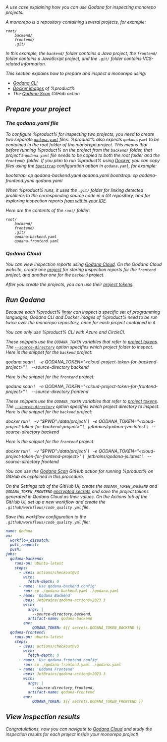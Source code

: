 [//]: # (title: Inspect a monorepo project)

<var name="github-secret" value="https://docs.github.com/en/actions/security-guides/encrypted-secrets#creating-encrypted-secrets-for-a-repository"/>

<link-summary>A use case explaining how you can use Qodana for inspecting monorepo projects.</link-summary>

A monorepo is a repository containing several projects, for example:

```text
root/
    backend/
    frontend/
    .git/
```

In this example,
the `backend/` folder contains a Java project,
the `frontend/` folder contains a JavaScript project,
and the `.git/` folder contains VCS-related information.

This section explains how to prepare and inspect a monorepo using:

* [Qodana CLI](https://github.com/JetBrains/qodana-cli)
* [Docker images](docker-images.md) of %product%
* The [Qodana Scan](github.md) GitHub action

## Prepare your project

<!--
Placing the project-specific `qodana.yaml` files in the root folder
has these advantages:

* Any relative paths in the project-specific `qodana.yaml` files
  are resolved intuitively because the effective `qodana.yaml` is
  in the same directory as the project-specific `qodana.yaml` files.

And these disadvantages:

* In a monorepo containing many projects,
  the root folder gets cluttered with these files.
* https://github.com/SchemaStore/schemastore only recognizes a qodana.yaml
  file for completion and validation if it is named exactly `qodana.yaml`.
  Naming it `qodana-backend.yaml` disables all this editor support.

The alternative is to place each `qodana.yaml` in its own project directory,
which reverses the above advantages and disadvantages.
-->

### The qodana.yaml file

To configure %product% for inspecting two projects, you need to create two separate [`qodana.yaml`](qodana-yaml.md) 
files. %product% also expects `qodana.yaml` to be contained in the root folder of the monorepo project. This means that 
before running %product% on the project from the `backend/` folder, that project's `qodana.yaml` file needs to be 
copied to both the root folder and the `frontend/` folder. If you plan to run %product% using [Docker](#Run+Qodana), you can copy 
files using the [`bootstrap`](before-running-qodana.md) configuration option in `qodana.yaml`, for example:



<!--
Implementation note: qodana.yaml is read by several programs:
1. By qodana-cli outside the Docker container, to determine the linter to use.
2. By Qodana inside the Docker container, to load the rest of the configuration.

Copying `qodana.yaml` happens between these two steps.
This means that the project's qodana.yaml cannot affect the linter to be chosen.
* In the case of Docker, the linter is specified on the command line,
  so the linter from `qodana.yaml` is ignored anyway.
* In the case of Qodana CLI, the project-specific `qodana.yaml` needs to be copied
  to the root folder before running `qodana scan`.
-->

<tabs>
    <tab id="monorepo-yaml-backend-tab" title="The backend project">
        <code-block lang="yaml">
            bootstrap: cp qodana-backend.yaml qodana.yaml            
        </code-block>
    </tab>
    <tab id="monorepo-yaml-frontend-tab" title="The frontend project">
        <code-block lang="yaml">
            bootstrap: cp qodana-frontend.yaml qodana.yaml
        </code-block>
    </tab>
</tabs>

When %product% runs, it uses the `.git/` folder for linking detected problems to the corresponding
source code in a Git repository, and for exploring inspection reports [from within your IDE](qodana-ide-plugin.md).

Here are the contents of the `root/` folder: 

<!-- Alternative: put each qodana.yaml in its corresponding project directory. -->
```text
root/
    backend/
    frontend/
    .git/
    qodana-backend.yaml
    qodana-frontend.yaml
```

### Qodana Cloud

You can view inspection reports using [Qodana Cloud](https://qodana.cloud). On the Qodana Cloud website, create one 
[project](cloud-projects.topic) for storing inspection reports for the `frontend` project, and another one for the `backend` project. 

After you create the projects, you can use their [project tokens](project-token.md).

## Run Qodana

Because each %product% [linter](linters.md) can inspect a specific set of programming languages, Qodana CLI and Docker 
images of %product% need to be run twice over the monorepo repository, once for each project contained in it.

<tabs>
<tab id="monorepo-cli-tab" title="Qodana CLI">
<note>You can only use %product% CLI with Azure and CircleCI.</note>
<p>These snippets use the <code>QODANA_TOKEN</code> variables that refer to <a href="project-token.md">project tokens</a>.
The <a href="docker-image-configuration.topic" anchor="docker-config-reference-directories"><code>--source-directory</code></a> option specifies which project folder to inspect.
Here is the snippet for the <code>backend</code> project:</p>
<code-block lang="shell" prompt="$">
qodana scan \
&nbsp;&nbsp;-e QODANA_TOKEN="&lt;cloud-project-token-for-backend-project&gt;" \
&nbsp;&nbsp;--source-directory backend
</code-block>
<p>Here is the snippet for the <code>frontend</code> project:</p>
<code-block lang="shell" prompt="$">
qodana scan \
&nbsp;&nbsp;-e QODANA_TOKEN="&lt;cloud-project-token-for-frontend-project&gt;" \
&nbsp;&nbsp;--source-directory frontend
</code-block>
</tab>
<tab id="monorepo-docker-image-tab" title="Docker">
<p>These snippets use the <code>QODANA_TOKEN</code> variables that refer to <a href="project-token.md">project tokens</a>.
The <a href="docker-image-configuration.topic" anchor="docker-config-reference-directories"><code>--source-directory</code></a> 
option specifies which project directory to inspect. Here is the snippet for the <code>backend</code> project:</p>
<code-block lang="shell" prompt="$">
docker run \ 
&nbsp;&nbsp;-v "$PWD":/data/project/ \
&nbsp;&nbsp;-e QODANA_TOKEN="&lt;cloud-project-token-for-backend-project&gt;" \
&nbsp;&nbsp;jetbrains/qodana-jvm:latest \
&nbsp;&nbsp;--source-directory backend
</code-block>
<p>Here is the snippet for the <code>frontend</code> project:</p>
<code-block lang="shell" prompt="$">
docker run \ 
&nbsp;&nbsp;-v "$PWD":/data/project/ \
&nbsp;&nbsp;-e QODANA_TOKEN="&lt;cloud-project-token-for-frontend-project&gt;" \
&nbsp;&nbsp;jetbrains/qodana-js:latest \
&nbsp;&nbsp;--source-directory frontend
</code-block>
</tab>
<tab id="monorepo-github-tab" title="GitHub Actions">
<p>You can use the <a href="github.md">Qodana Scan</a> GitHub action for running %product% on GitHub as explained 
in this procedure.</p>
<procedure>
<step>On the <ui-path>Settings</ui-path> tab of the GitHub UI, create the <code>QODANA_TOKEN_BACKEND</code> and
<code>QODANA_TOKEN_FRONTEND</code> <a href="%github-secret%">encrypted secrets</a> and save the project tokens 
<a anchor="Qodana+Cloud">generated</a> in Qodana Cloud as their values.
</step>
<step>On the <ui-path>Actions</ui-path> tab of the GitHub UI, set up a new workflow and create the
<code>.github/workflows/code_quality.yml</code> file.</step>
<step>
<p>Save this workflow configuration to the <code>.github/workflows/code_quality.yml</code> file:</p>

```yaml
name: Qodana
on:
  workflow_dispatch:
  pull_request:
  push:
jobs:
  qodana-backend:
    runs-on: ubuntu-latest
    steps:
      - uses: actions/checkout@v3
        with:
          fetch-depth: 0
      - name: 'Use qodana-backend config'
        run: cp ./qodana-backend.yaml ./qodana.yaml
      - name: 'Qodana Backend'
        uses: JetBrains/qodana-action@v2023.3
        with:
          args: |
            --source-directory,backend,
          artifact-name: qodana-backend
        env:
            QODANA_TOKEN: ${{ secrets.QODANA_TOKEN_BACKEND }}
  qodana-frontend:
    runs-on: ubuntu-latest
    steps:
      - uses: actions/checkout@v3
        with:
          fetch-depth: 0
      - name: 'Use qodana-frontend config'
        run: cp ./qodana-frontend.yaml ./qodana.yaml
      - name: 'Qodana Frontend'
        uses: JetBrains/qodana-action@v2023.3
        with:
          args: |
            --source-directory,frontend,
          artifact-name: qodana-frontend
        env:
            QODANA_TOKEN: ${{ secrets.QODANA_TOKEN_FRONTEND }}
```
</step>
</procedure>
</tab>
</tabs>

## View inspection results

Congratulations, now you can navigate to [Qodana Cloud](https://qodana.cloud) and study the inspection results for each project 
inside your monorepo project!